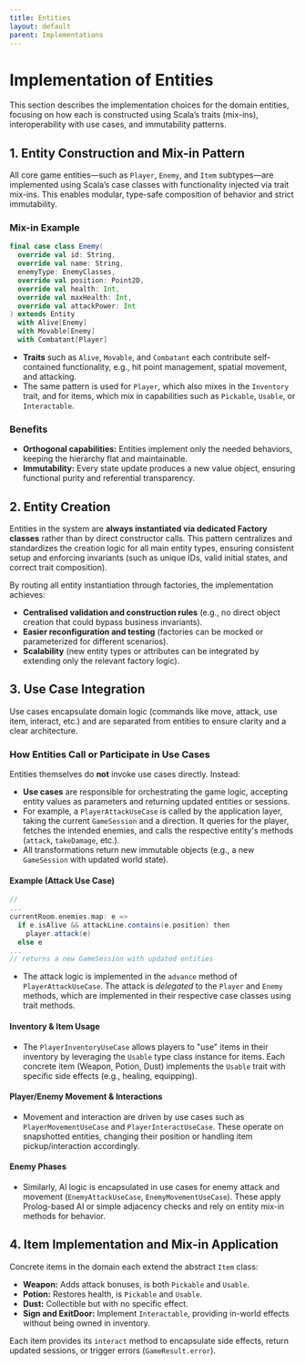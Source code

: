 ```yaml
---
title: Entities
layout: default
parent: Implementations
---
```


# Implementation of Entities

This section describes the implementation choices for the domain entities, 
focusing on how each is constructed using Scala’s traits (mix-ins), interoperability with use cases, 
and immutability patterns.

## 1. Entity Construction and Mix-in Pattern

All core game entities—such as `Player`, `Enemy`, and `Item` subtypes—are implemented using Scala’s case 
classes with functionality injected via trait mix-ins. This enables modular, 
type-safe composition of behavior and strict immutability.

### Mix-in Example

```scala
final case class Enemy(
  override val id: String,
  override val name: String,
  enemyType: EnemyClasses,
  override val position: Point2D,
  override val health: Int,
  override val maxHealth: Int,
  override val attackPower: Int
) extends Entity
  with Alive[Enemy]
  with Movable[Enemy]
  with Combatant[Player]
```
- **Traits** such as `Alive`, `Movable`, and `Combatant` each contribute self-contained functionality, e.g., 
hit point management, spatial movement, and attacking.
- The same pattern is used for `Player`, which also mixes in the `Inventory` trait, and for items, which mix 
in capabilities such as `Pickable`, `Usable`, or `Interactable`.

### Benefits
- **Orthogonal capabilities:** Entities implement only the needed behaviors, keeping the hierarchy flat and 
maintainable.
- **Immutability:** Every state update produces a new value object, ensuring functional purity and 
referential transparency.

## 2. Entity Creation

Entities in the system are **always instantiated via dedicated Factory classes** 
rather than by direct constructor calls. This pattern centralizes and standardizes the creation 
logic for all main entity types, ensuring consistent setup and enforcing invariants 
(such as unique IDs, valid initial states, and correct trait composition).

By routing all entity instantiation through factories, the implementation achieves:
- **Centralised validation and construction rules** 
(e.g., no direct object creation that could bypass business invariants).
- **Easier reconfiguration and testing** (factories can be mocked or parameterized for different scenarios).
- **Scalability** (new entity types or attributes can be integrated by extending only the relevant factory logic).

## 3. Use Case Integration

Use cases encapsulate domain logic (commands like move, attack, use item, interact, etc.) and are separated 
from entities to ensure clarity and a clear architecture.

### How Entities Call or Participate in Use Cases

Entities themselves do **not** invoke use cases directly. Instead:
- **Use cases** are responsible for orchestrating the game logic, accepting entity values as parameters and 
returning updated entities or sessions.
- For example, a `PlayerAttackUseCase` is called by the application layer, taking the current `GameSession` 
and a direction. It queries for the player, fetches the intended enemies, and calls the respective entity's 
methods (`attack`, `takeDamage`, etc.).
- All transformations return new immutable objects (e.g., a new `GameSession` with updated world state).

#### Example (Attack Use Case)
```scala
//
...
currentRoom.enemies.map: e =>
  if e.isAlive && attackLine.contains(e.position) then
    player.attack(e)
  else e
...
// returns a new GameSession with updated entities
```
- The attack logic is implemented in the `advance` method of `PlayerAttackUseCase`. 
The attack is *delegated* to the `Player` and `Enemy` methods, which are implemented in their respective 
case classes using trait methods.

#### Inventory & Item Usage
- The `PlayerInventoryUseCase` allows players to "use" items in their inventory by leveraging the 
`Usable` type class instance for items. Each concrete item (Weapon, Potion, Dust) implements the `Usable` 
trait with specific side effects (e.g., healing, equipping).

#### Player/Enemy Movement & Interactions
- Movement and interaction are driven by use cases such as `PlayerMovementUseCase` and `PlayerInteractUseCase`. 
These operate on snapshotted entities, changing their position or handling item pickup/interaction accordingly.

#### Enemy Phases
- Similarly, AI logic is encapsulated in use cases for enemy attack and movement 
(`EnemyAttackUseCase`, `EnemyMovementUseCase`). These apply Prolog-based AI or simple adjacency checks 
and rely on entity mix-in methods for behavior.

## 4. Item Implementation and Mix-in Application

Concrete items in the domain each extend the abstract `Item` class:
- **Weapon:** Adds attack bonuses, is both `Pickable` and `Usable`.
- **Potion:** Restores health, is `Pickable` and `Usable`.
- **Dust:** Collectible but with no specific effect.
- **Sign and ExitDoor:** Implement `Interactable`, providing in-world effects without being owned in inventory.

Each item provides its `interact` method to encapsulate side effects, return updated sessions, 
or trigger errors (`GameResult.error`).
